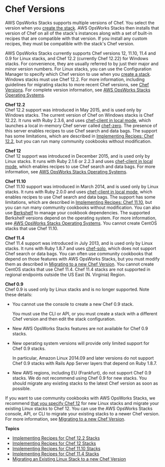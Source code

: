 # Chef Versions<a name="workingcookbook-chef11"></a>

AWS OpsWorks Stacks supports multiple versions of Chef\. You select the version when you [create the stack](workingstacks-creating.md)\. AWS OpsWorks Stacks then installs that version of Chef on all of the stack's instances along with a set of built\-in recipes that are compatible with that version\. If you install any custom recipes, they must be compatible with the stack's Chef version\.

AWS OpsWorks Stacks currently supports Chef versions 12, 11\.10, 11\.4 and 0\.9 for Linux stacks, and Chef 12\.2 \(currently Chef 12\.22\) for Windows stacks\. For convenience, they are usually referred to by just their major and minor version numbers\. For Linux stacks, you can use the Configuration Manager to specify which Chef version to use when you [create a stack](workingstacks-creating.md)\. Windows stacks must use Chef 12\.2\. For more information, including guidelines for migrating stacks to more recent Chef versions, see [Chef Versions](#workingcookbook-chef11)\. For complete version information, see [AWS OpsWorks Stacks Operating Systems](workinginstances-os.md)\.

**Chef 12\.2**  
Chef 12\.2 support was introduced in May 2015, and is used only by Windows stacks\. The current version of Chef on Windows stacks is Chef 12\.22\. It runs with Ruby 2\.3\.6, and uses [chef\-client in local mode](https://docs.chef.io/ctl_chef_client.html#run-in-local-mode), which launches a local in\-memory Chef server called [chef\-zero](https://docs.chef.io/ctl_chef_client.html#about-chef-zero)\. The presence of this server enables recipes to use Chef search and data bags\. The support has some limitations, which are described in [Implementing Recipes: Chef 12\.2](workingcookbook-chef12.md), but you can run many community cookbooks without modification\.

**Chef 12**  
Chef 12 support was introduced in December 2015, and is used only by Linux stacks\. It runs with Ruby 2\.1\.6 or 2\.2\.3 and uses [chef\-client in local mode](https://docs.chef.io/ctl_chef_client.html#run-in-local-mode), which enables recipes to use Chef search and data bags\. For more information, see [AWS OpsWorks Stacks Operating Systems](workinginstances-os.md)\.

**Chef 11\.10**  
Chef 11\.10 support was introduced in March 2014, and is used only by Linux stacks\. It runs with Ruby 2\.0\.0 and uses [chef\-client in local mode](https://docs.chef.io/ctl_chef_client.html#run-in-local-mode), which enables recipes to use Chef search and data bags\. The support has some limitations, which are described in [Implementing Recipes: Chef 11\.10](workingcookbook-chef11-10.md), but you can run many community cookbooks without modification\. You can also use [Berkshelf](http://berkshelf.com/) to manage your cookbook dependencies\. The supported Berkshelf versions depend on the operating system\. For more information, see [AWS OpsWorks Stacks Operating Systems](workinginstances-os.md)\. You cannot create CentOS stacks that use Chef 11\.10\.

**Chef 11\.4**  
Chef 11\.4 support was introduced in July 2013, and is used only by Linux stacks\. It runs with Ruby 1\.8\.7 and uses [chef\-solo](https://docs.chef.io/chef_solo.html), which does not support Chef search or data bags\. You can often use community cookbooks that depend on those features with AWS OpsWorks Stacks, but you must modify them as described in [Migrating to a new Chef Version](workingcookbook-chef11-migrate.md)\. You cannot create CentOS stacks that use Chef 11\.4\. Chef 11\.4 stacks are not supported in regional endpoints outside the US East \(N\. Virginia\) Region\.

**Chef 0\.9**  
 Chef 0\.9 is used only by Linux stacks and is no longer supported\. Note these details:   
+ You cannot use the console to create a new Chef 0\.9 stack\.

  You must use the CLI or API, or you must create a stack with a different Chef version and then edit the stack configuration\.
+ New AWS OpsWorks Stacks features are not available for Chef 0\.9 stacks\.
+ New operating system versions will provide only limited support for Chef 0\.9 stacks\.

  In particular, Amazon Linux 2014\.09 and later versions do not support Chef 0\.9 stacks with Rails App Server layers that depend on Ruby 1\.8\.7\.
+ New AWS regions, including EU \(Frankfurt\), do not support Chef 0\.9 stacks\.
We do not recommend using Chef 0\.9 for new stacks\. You should migrate any existing stacks to the latest Chef version as soon as possible\.

If you want to use community cookbooks with AWS OpsWorks Stacks, we recommend [that you specify Chef 12](workingstacks-creating.md) for new Linux stacks and migrate your existing Linux stacks to Chef 12\. You can use the AWS OpsWorks Stacks console, API, or CLI to migrate your existing stacks to a newer Chef version\. For more information, see [Migrating to a new Chef Version](workingcookbook-chef11-migrate.md)\.

**Topics**
+ [Implementing Recipes for Chef 12\.2 Stacks](workingcookbook-chef12.md)
+ [Implementing Recipes for Chef 12 Stacks](workingcookbook-chef12-linux.md)
+ [Implementing Recipes for Chef 11\.10 Stacks](workingcookbook-chef11-10.md)
+ [Implementing Recipes for Chef 11\.4 Stacks](workingcookbook-chef11-4.md)
+ [Migrating an Existing Linux Stack to a new Chef Version](workingcookbook-chef11-migrate.md)